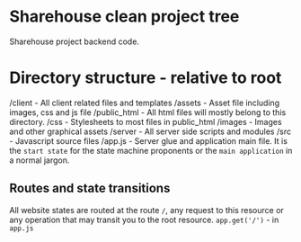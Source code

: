 # Sharehouse clean project tree
Sharehouse project backend code.

# Directory structure - relative to root 
/client - All client related files and templates
    /assets - Asset file including images, css and js file 
        /public_html - All html files will mostly belong to this directory.
        /css - Stylesheets to most files in public_html
        /images - Images and other graphical assets
/server - All server side scripts and modules 
  /src - Javascript source files
/app.js - Server glue and application main file. It is the `start state` for the state machine proponents or the `main application` in a normal jargon.

## Routes and state transitions
All website states are routed at the route `/`, any request to this resource or any operation that may transit you to the root resource.
`app.get('/')` - in `app.js`  
